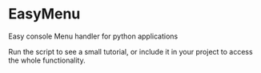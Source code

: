 # EasyMenu
Easy console Menu handler for python applications


Run the script to see a small tutorial, or include it in your project to access the whole functionality.
